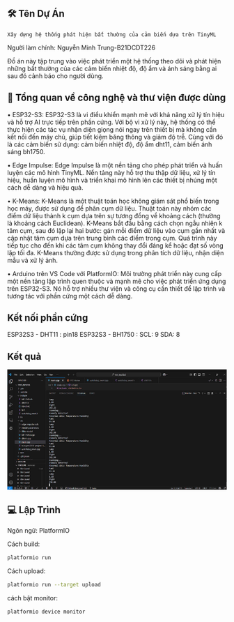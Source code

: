 ## 🛠 Tên Dự Án 

`Xây dựng hệ thống phát hiện bất thường của cảm biến dựa trên TinyML`

Người làm chính: Nguyễn Minh Trung-B21DCDT226

Đồ án này tập trung vào việc phát triển một hệ thống theo dõi và phát hiện những bất thường của các cảm biến nhiệt độ, độ ẩm và ánh sáng bằng ai sau đó cảnh báo cho người dùng.

## 🧰 Tổng quan về công nghệ và thư viện được dùng

•	ESP32-S3: ESP32-S3 là vi điều khiển mạnh mẽ với khả năng xử lý tín hiệu và hỗ trợ AI trực tiếp trên phần cứng. Với bộ vi xử lý này, hệ thống có thể thực hiện các tác vụ nhận diện giọng nói ngay trên thiết bị mà không cần kết nối đến máy chủ, giúp tiết kiệm băng thông và giảm độ trễ. Cùng với đó là các cảm biến sử dụng: cảm biến nhiệt độ, độ ẩm dht11, cảm biến ánh sáng bh1750.

•	Edge Impulse: Edge Impulse là một nền tảng cho phép phát triển và huấn luyện các mô hình TinyML. Nền tảng này hỗ trợ thu thập dữ liệu, xử lý tín hiệu, huấn luyện mô hình và triển khai mô hình lên các thiết bị nhúng một cách dễ dàng và hiệu quả.

•	K-Means: K-Means là một thuật toán học không giám sát phổ biến trong học máy, được sử dụng để phân cụm dữ liệu. Thuật toán này nhóm các điểm dữ liệu thành k cụm dựa trên sự tương đồng về khoảng cách (thường là khoảng cách Euclidean). K-Means bắt đầu bằng cách chọn ngẫu nhiên k tâm cụm, sau đó lặp lại hai bước: gán mỗi điểm dữ liệu vào cụm gần nhất và cập nhật tâm cụm dựa trên trung bình các điểm trong cụm. Quá trình này tiếp tục cho đến khi các tâm cụm không thay đổi đáng kể hoặc đạt số vòng lặp tối đa. K-Means thường được sử dụng trong phân tích dữ liệu, nhận diện mẫu và xử lý ảnh.

•	Arduino trên VS Code với PlatformIO: Môi trường phát triển này cung cấp một nền tảng lập trình quen thuộc và mạnh mẽ cho việc phát triển ứng dụng trên ESP32-S3. Nó hỗ trợ nhiều thư viện và công cụ cần thiết để lập trình và tương tác với phần cứng một cách dễ dàng.

## Kết nối phần cứng

ESP32S3 - DHT11 : pin18
ESP32S3 - BH1750 : SCL: 9           SDA: 8  

## Kết quả 

![alt text](image-1.png)




## 💻 Lập Trình

Ngôn ngữ: PlatformIO

Cách build:
```bash
platformio run
```
Cách upload: 
```bash 
platformio run --target upload
```

cách bật monitor:
```bash 
platformio device monitor
```


